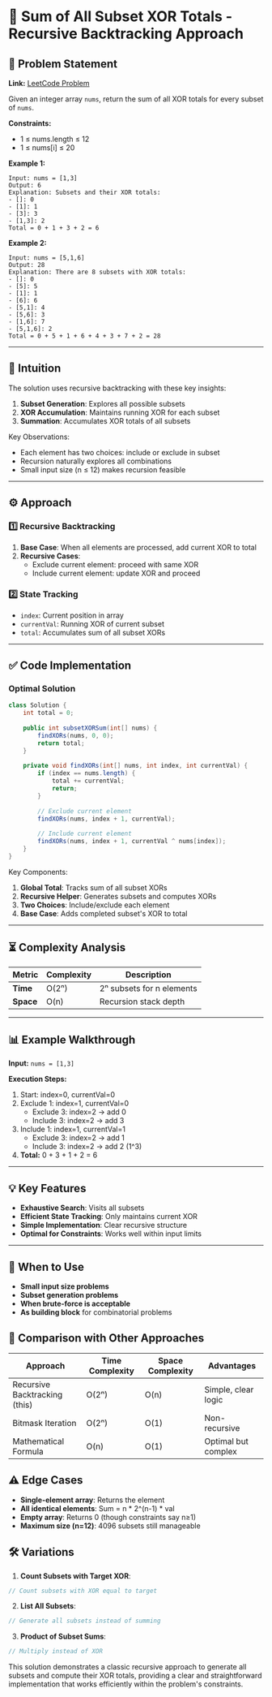 # 🔢 Sum of All Subset XOR Totals - Recursive Backtracking Approach

## 📜 Problem Statement
**Link:** [LeetCode Problem](https://leetcode.com/problems/sum-of-all-subset-xor-totals/description/)

Given an integer array `nums`, return the sum of all XOR totals for every subset of `nums`. 

**Constraints:**
- 1 ≤ nums.length ≤ 12
- 1 ≤ nums[i] ≤ 20

**Example 1:**
```text
Input: nums = [1,3]
Output: 6
Explanation: Subsets and their XOR totals:
- []: 0
- [1]: 1
- [3]: 3
- [1,3]: 2
Total = 0 + 1 + 3 + 2 = 6
```

**Example 2:**
```text
Input: nums = [5,1,6]
Output: 28
Explanation: There are 8 subsets with XOR totals:
- []: 0
- [5]: 5
- [1]: 1
- [6]: 6
- [5,1]: 4
- [5,6]: 3
- [1,6]: 7
- [5,1,6]: 2
Total = 0 + 5 + 1 + 6 + 4 + 3 + 7 + 2 = 28
```

---

## 🧠 Intuition
The solution uses recursive backtracking with these key insights:
1. **Subset Generation**: Explores all possible subsets
2. **XOR Accumulation**: Maintains running XOR for each subset
3. **Summation**: Accumulates XOR totals of all subsets

Key Observations:
- Each element has two choices: include or exclude in subset
- Recursion naturally explores all combinations
- Small input size (n ≤ 12) makes recursion feasible

---

## ⚙️ Approach
### **1️⃣ Recursive Backtracking**
1. **Base Case**: When all elements are processed, add current XOR to total
2. **Recursive Cases**:
   - Exclude current element: proceed with same XOR
   - Include current element: update XOR and proceed

### **2️⃣ State Tracking**
- `index`: Current position in array
- `currentVal`: Running XOR of current subset
- `total`: Accumulates sum of all subset XORs

---

## ✅ Code Implementation

### Optimal Solution
```java
class Solution {
    int total = 0;
    
    public int subsetXORSum(int[] nums) {
        findXORs(nums, 0, 0);
        return total;
    }
    
    private void findXORs(int[] nums, int index, int currentVal) {
        if (index == nums.length) {
            total += currentVal;
            return;
        }
        
        // Exclude current element
        findXORs(nums, index + 1, currentVal);
        
        // Include current element
        findXORs(nums, index + 1, currentVal ^ nums[index]);
    }
}
```

Key Components:
1. **Global Total**: Tracks sum of all subset XORs
2. **Recursive Helper**: Generates subsets and computes XORs
3. **Two Choices**: Include/exclude each element
4. **Base Case**: Adds completed subset's XOR to total

---

## ⏳ Complexity Analysis
| Metric          | Complexity | Description |
|-----------------|------------|-------------|
| **Time**        | O(2ⁿ)      | 2ⁿ subsets for n elements |
| **Space**       | O(n)       | Recursion stack depth |

---

## 📊 Example Walkthrough

**Input:** `nums = [1,3]`

**Execution Steps:**
1. Start: index=0, currentVal=0
2. Exclude 1: index=1, currentVal=0
   - Exclude 3: index=2 → add 0
   - Include 3: index=2 → add 3
3. Include 1: index=1, currentVal=1
   - Exclude 3: index=2 → add 1
   - Include 3: index=2 → add 2 (1^3)
4. **Total:** 0 + 3 + 1 + 2 = 6

---

## 💡 Key Features
- **Exhaustive Search**: Visits all subsets
- **Efficient State Tracking**: Only maintains current XOR
- **Simple Implementation**: Clear recursive structure
- **Optimal for Constraints**: Works well within input limits

---

## 🚀 When to Use
- **Small input size problems**
- **Subset generation problems**
- **When brute-force is acceptable**
- **As building block** for combinatorial problems

## 🔄 Comparison with Other Approaches
| Approach         | Time Complexity | Space Complexity | Advantages |
|-----------------|-----------------|------------------|------------|
| Recursive Backtracking (this) | O(2ⁿ) | O(n) | Simple, clear logic |
| Bitmask Iteration | O(2ⁿ) | O(1) | Non-recursive |
| Mathematical Formula | O(n) | O(1) | Optimal but complex |

## ⚠️ Edge Cases
- **Single-element array**: Returns the element
- **All identical elements**: Sum = n * 2^(n-1) * val
- **Empty array**: Returns 0 (though constraints say n≥1)
- **Maximum size (n=12)**: 4096 subsets still manageable

## 🛠 Variations
1. **Count Subsets with Target XOR**:
```java
// Count subsets with XOR equal to target
```

2. **List All Subsets**:
```java
// Generate all subsets instead of summing
```

3. **Product of Subset Sums**:
```java
// Multiply instead of XOR
```

This solution demonstrates a classic recursive approach to generate all subsets and compute their XOR totals, providing a clear and straightforward implementation that works efficiently within the problem's constraints.